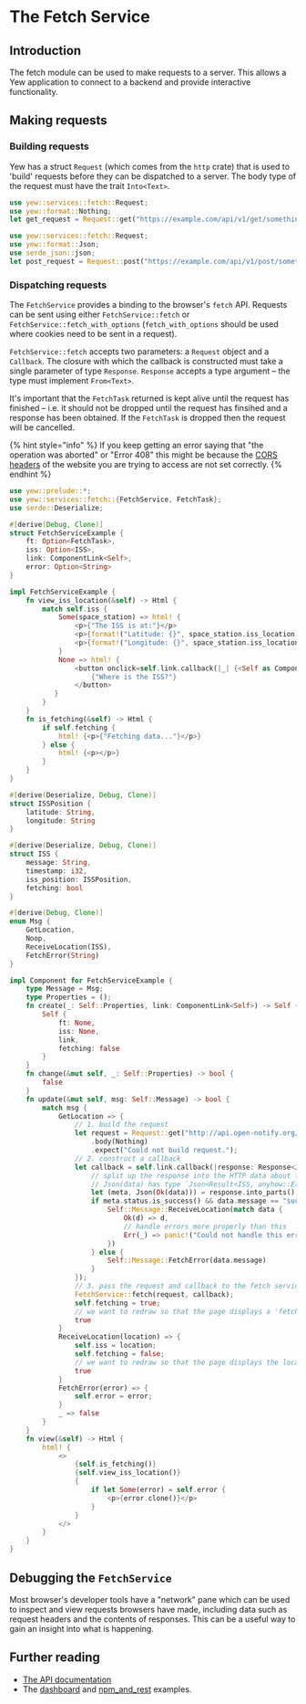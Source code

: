 # The Fetch Service
## Introduction
The fetch module can be used to make requests to a server. This allows a Yew application to connect to a backend and provide interactive functionality. 

## Making requests
### Building requests
Yew has a struct `Request` (which comes from the `http` crate) that is used to 'build' requests before they can be dispatched to a server. The body type of the request must have the trait `Into<Text>`.
```rust
use yew::services::fetch::Request;
use yew::format::Nothing;
let get_request = Request::get("https://example.com/api/v1/get/something").body(Nothing).expect("Could not build that request");
```
```rust
use yew::services::fetch::Request;
use yew::format::Json;
use serde_json::json;
let post_request = Request::post("https://example.com/api/v1/post/something").header("Content-Type", "application/json").body(Json(&json!({"key": "value"}))).expect("Could not build that request.");
```
### Dispatching requests
The `FetchService` provides a binding to the browser's `fetch` API. Requests can be sent using either 
`FetchService::fetch` or `FetchService::fetch_with_options` (`fetch_with_options` should be used where cookies need to 
be sent in a request).

`FetchService::fetch` accepts two parameters: a `Request` object and a `Callback`. The closure with which the callback 
is constructed must take a single parameter of type `Response`. `Response` accepts a type argument – the type must 
implement `From<Text>`.

It's important that the `FetchTask` returned is kept alive until the request has finished – i.e. it should not be 
dropped until the request has finsihed and a response has been obtained. If the `FetchTask` is dropped then the request 
will be cancelled.

{% hint style="info" %}
If you keep getting an error saying that "the operation was aborted" or "Error 408" this might be because the 
[CORS headers](https://developer.mozilla.org/en-US/docs/Web/HTTP/CORS) of the website you are trying to access are 
not set correctly.
{% endhint %}

```rust 
use yew::prelude::*;
use yew::services::fetch::{FetchService, FetchTask};
use serde::Deserialize;

#[derive(Debug, Clone)]
struct FetchServiceExample {
    ft: Option<FetchTask>,
    iss: Option<ISS>,
    link: ComponentLink<Self>,
    error: Option<String>
}

impl FetchServiceExample {
    fn view_iss_location(&self) -> Html {
        match self.iss {
            Some(space_station) => html! {
                <p>{"The ISS is at:"}</p>
                <p>{format!("Latitude: {}", space_station.iss_location.latitude)}</p>
                <p>{format!("Longitude: {}", space_station.iss_location.longitude)}</p>
            }
            None => html! {
                <button onclick=self.link.callback(|_| {<Self as Component>::Message::GetLocation})>
                    {"Where is the ISS?"}
                </button>
           }
        }
    }
    fn is_fetching(&self) -> Html {
        if self.fetching {
            html! {<p>{"Fetching data..."}</p>}
        } else {
            html! {<p></p>}
        }
    }
}

#[derive(Deserialize, Debug, Clone)]
struct ISSPosition {
    latitude: String,
    longitude: String
}

#[derive(Deserialize, Debug, Clone)]
struct ISS {
    message: String,
    timestamp: i32,
    iss_position: ISSPosition,
    fetching: bool
}

#[derive(Debug, Clone)]
enum Msg {
    GetLocation,
    Noop,
    ReceiveLocation(ISS),
    FetchError(String)
}

impl Component for FetchServiceExample {
    type Message = Msg;
    type Properties = ();
    fn create(_: Self::Properties, link: ComponentLink<Self>) -> Self {
        Self {
            ft: None,
            iss: None,
            link,
            fetching: false
        }
    }
    fn change(&mut self, _: Self::Properties) -> bool {
        false
    }
    fn update(&mut self, msg: Self::Message) -> bool {
        match msg {
            GetLocation => {
                // 1. build the request
                let request = Request::get("http://api.open-notify.org/iss-now.json")
                    .body(Nothing)
                    .expect("Could not build request.");
                // 2. construct a callback
                let callback = self.link.callback(|response: Response<Json<Result<ISS, anyhow::Error>>>| {
                    // split up the response into the HTTP data about the request result and data from the request
                    // Json(data) has type `Json<Result<ISS, anyhow::Error>>`
                    let (meta, Json(Ok(data))) = response.into_parts(); 
                    if meta.status.is_success() && data.message == "success" {
                        Self::Message::ReceiveLocation(match data {
                            Ok(d) => d,
                            // handle errors more properly than this
                            Err(_) => panic!("Could not handle this error")
                        })
                    } else {
                        Self::Message::FetchError(data.message)
                    }
                });
                // 3. pass the request and callback to the fetch service 
                FetchService::fetch(request, callback);
                self.fetching = true;
                // we want to redraw so that the page displays a 'fetching...' message to the user so return 'true'
                true
            }
            ReceiveLocation(location) => {
                self.iss = location;
                self.fetching = false;
                // we want to redraw so that the page displays the location of the ISS instead of 'fetching...'
                true
            }
            FetchError(error) => {
                self.error = error; 
            }
            _ => false
        }
    }
    fn view(&self) -> Html {
        html! {
            <>
                {self.is_fetching()}
                {self.view_iss_location()}
                {
                    if let Some(error) = self.error {
                        <p>{error.clone()}</p>
                    }
                }
            </>
        }
    }
}
```

## Debugging the `FetchService`

Most browser's developer tools have a "network" pane which can be used to inspect and view requests browsers have made, 
including data such as request headers and the contents of responses. This can be a useful way to gain an insight into 
what is happening.

## Further reading
* [The API documentation](https://docs.rs/yew/0.14.3/yew/services/fetch/index.html)
* The [dashboard](https://github.com/yewstack/yew/tree/master/examples/dashboard) and [npm_and_rest](https://github.com/yewstack/yew/tree/master/examples/web_sys/npm_and_rest) examples.
